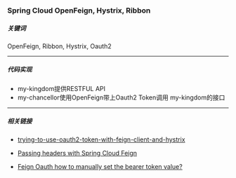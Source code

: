 
### Spring Cloud OpenFeign, Hystrix, Ribbon
##### 关键词  
OpenFeign, Ribbon, Hystrix, Oauth2
  
------------  
  
##### 代码实现  
 - my-kingdom提供RESTFUL API
 - my-chancellor使用OpenFeign带上Oauth2 Token调用 my-kingdom的接口
  
------------  
##### 相关链接  
- [trying-to-use-oauth2-token-with-feign-client-and-hystrix](https://stackoverflow.com/questions/35265585/trying-to-use-oauth2-token-with-feign-client-and-hystrix)

- [Passing headers with Spring Cloud Feign](https://blog.arnoldgalovics.com/passing-headers-with-spring-cloud-feign/)

- [Feign Oauth how to manually set the bearer token value?](Feign%20Oauth%20how%20to%20manually%20set%20the%20bearer%20token%20value?)